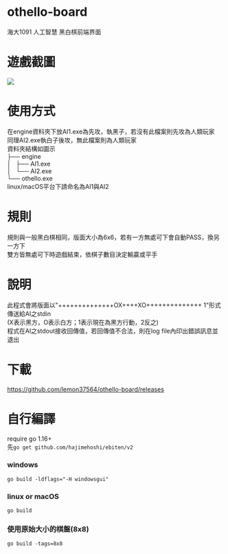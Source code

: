 # othello-board
海大1091 人工智慧 黑白棋前端界面

# 遊戲截圖
![](https://raw.githubusercontent.com/lemon37564/othello-board/main/screenshot/screenshot.webp)

# 使用方式
在engine資料夾下放AI1.exe為先攻，執黑子，若沒有此檔案則先攻為人類玩家  
同理AI2.exe執白子後攻，無此檔案則為人類玩家   
資料夾結構如圖示  
├── engine  
│   ├── AI1.exe  
│   └── AI2.exe  
└── othello.exe  
linux/macOS平台下請命名為AI1與AI2  

# 規則
規則與一般黑白棋相同，版面大小為6x6，若有一方無處可下會自動PASS，換另一方下  
雙方皆無處可下時遊戲結束，依棋子數目決定輸贏或平手  

# 說明
此程式會將版面以"++++++++++++++OX++++XO++++++++++++++ 1"形式傳送給AI之stdin  
(X表示黑方，O表示白方；1表示現在為黑方行動，2反之)  
程式在AI之stdout接收回傳值，若回傳值不合法，則在log file內印出錯誤訊息並退出  

# 下載
https://github.com/lemon37564/othello-board/releases

# 自行編譯
require go 1.16+  
先```go get github.com/hajimehoshi/ebiten/v2```
### windows
```go build -ldflags="-H windowsgui"```  
### linux or macOS
```go build```  
### 使用原始大小的棋盤(8x8)
```go build -tags=8x8```
